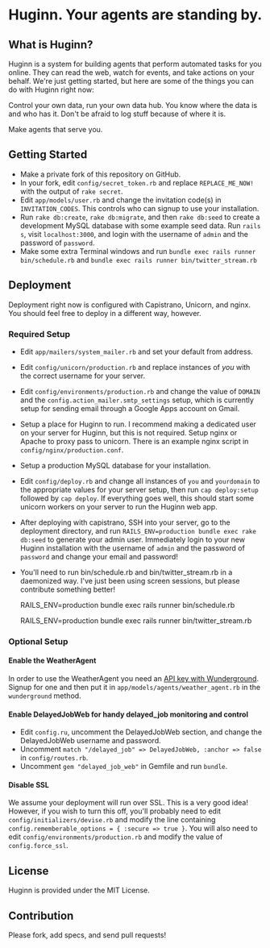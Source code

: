 # Huginn.  Your agents are standing by.

## What is Huginn?

Huginn is a system for building agents that perform automated tasks for you online.  They can read the web, watch for events, and take actions on your behalf.  We're just getting started, but here are some of the things you can do with Huginn right now:



Control your own data, run your own data hub.
You know where the data is and who has it.  Don't be afraid to log stuff because of where it is.

Make agents that serve you.



## Getting Started

* Make a private fork of this repository on GitHub.
* In your fork, edit `config/secret_token.rb` and replace `REPLACE_ME_NOW!` with the output of `rake secret`.
* Edit `app/models/user.rb` and change the invitation code(s) in `INVITATION_CODES`.  This controls who can signup to use your installation.
* Run `rake db:create`, `rake db:migrate`, and then `rake db:seed` to create a development MySQL database with some example seed data.  Run `rails s`, visit `localhost:3000`, and login with the username of `admin` and the password of `password`.
* Make some extra Terminal windows and run `bundle exec rails runner bin/schedule.rb` and `bundle exec rails runner bin/twitter_stream.rb`

## Deployment

Deployment right now is configured with Capistrano, Unicorn, and nginx.  You should feel free to deploy in a different way, however.

### Required Setup

* Edit `app/mailers/system_mailer.rb` and set your default from address.
* Edit `config/unicorn/production.rb` and replace instances of *you* with the correct username for your server.
* Edit `config/environments/production.rb` and change the value of `DOMAIN` and the `config.action_mailer.smtp_settings` setup, which is currently setup for sending email through a Google Apps account on Gmail.
* Setup a place for Huginn to run.  I recommend making a dedicated user on your server for Huginn, but this is not required.  Setup nginx or Apache to proxy pass to unicorn.  There is an example nginx script in `config/nginx/production.conf`.
* Setup a production MySQL database for your installation.
* Edit `config/deploy.rb` and change all instances of `you` and `yourdomain` to the appropriate values for your server setup, then run `cap deploy:setup` followed by `cap deploy`.  If everything goes well, this should start some unicorn workers on your server to run the Huginn web app.
* After deploying with capistrano, SSH into your server, go to the deployment directory, and run `RAILS_ENV=production bundle exec rake db:seed` to generate your admin user.  Immediately login to your new Huginn installation with the username of `admin` and the password of `password` and change your email and password!
* You'll need to run bin/schedule.rb and bin/twitter_stream.rb in a daemonized way.  I've just been using screen sessions, but please contribute something better!

    RAILS_ENV=production bundle exec rails runner bin/schedule.rb

    RAILS_ENV=production bundle exec rails runner bin/twitter_stream.rb

### Optional Setup

#### Enable the WeatherAgent

In order to use the WeatherAgent you need an [API key with Wunderground](http://www.wunderground.com/weather/api/).  Signup for one and then put it in `app/models/agents/weather_agent.rb` in the `wunderground` method.

#### Enable DelayedJobWeb for handy delayed_job monitoring and control

* Edit `config.ru`, uncomment the DelayedJobWeb section, and change the DelayedJobWeb username and password.
* Uncomment `match "/delayed_job" => DelayedJobWeb, :anchor => false` in `config/routes.rb`.
* Uncomment `gem "delayed_job_web"` in Gemfile and run `bundle`.

#### Disable SSL

We assume your deployment will run over SSL. This is a very good idea! However, if you wish to turn this off, you'll probably need to edit `config/initializers/devise.rb` and modify the line containing `config.rememberable_options = { :secure => true }`.  You will also need to edit `config/environments/production.rb` and modify the value of `config.force_ssl`.

## License

Huginn is provided under the MIT License.

## Contribution

Please fork, add specs, and send pull requests!